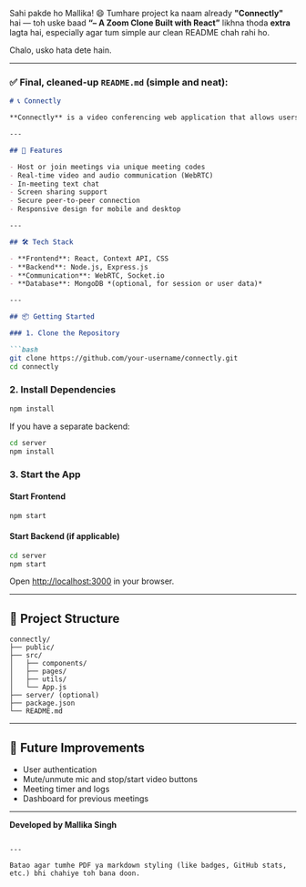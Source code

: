 Sahi pakde ho Mallika! 😄
Tumhare project ka naam already **"Connectly"** hai — toh uske baad **“– A Zoom Clone Built with React”** likhna thoda **extra** lagta hai, especially agar tum simple aur clean README chah rahi ho.

Chalo, usko hata dete hain.

---

### ✅ Final, cleaned-up `README.md` (simple and neat):

````markdown
# 📞 Connectly

**Connectly** is a video conferencing web application that allows users to host and join virtual meetings with real-time video/audio, chat, and screen sharing.

---

## 🚀 Features

- Host or join meetings via unique meeting codes
- Real-time video and audio communication (WebRTC)
- In-meeting text chat
- Screen sharing support
- Secure peer-to-peer connection
- Responsive design for mobile and desktop

---

## 🛠️ Tech Stack

- **Frontend**: React, Context API, CSS
- **Backend**: Node.js, Express.js
- **Communication**: WebRTC, Socket.io
- **Database**: MongoDB *(optional, for session or user data)*

---

## 📦 Getting Started

### 1. Clone the Repository

```bash
git clone https://github.com/your-username/connectly.git
cd connectly
````

### 2. Install Dependencies

```bash
npm install
```

If you have a separate backend:

```bash
cd server
npm install
```

### 3. Start the App

#### Start Frontend

```bash
npm start
```

#### Start Backend (if applicable)

```bash
cd server
npm start
```

Open [http://localhost:3000](http://localhost:3000) in your browser.

---

## 📁 Project Structure

```
connectly/
├── public/
├── src/
│   ├── components/
│   ├── pages/
│   ├── utils/
│   └── App.js
├── server/ (optional)
├── package.json
└── README.md
```

---

## 📌 Future Improvements

* User authentication
* Mute/unmute mic and stop/start video buttons
* Meeting timer and logs
* Dashboard for previous meetings

---

**Developed by Mallika Singh**

```

---

Batao agar tumhe PDF ya markdown styling (like badges, GitHub stats, etc.) bhi chahiye toh bana doon.
```
